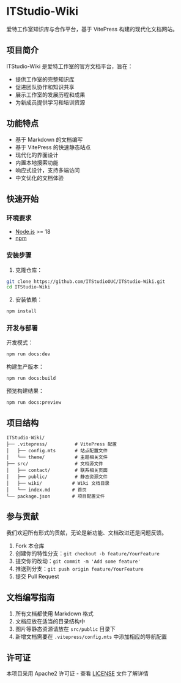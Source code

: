 # ITStudio-Wiki

爱特工作室知识库与合作平台，基于 VitePress 构建的现代化文档网站。

## 项目简介

ITStudio-Wiki 是爱特工作室的官方文档平台，旨在：
- 提供工作室的完整知识库
- 促进团队协作和知识共享
- 展示工作室的发展历程和成果
- 为新成员提供学习和培训资源

## 功能特点

- 基于 Markdown 的文档编写
- 基于 VitePress 的快速静态站点
- 现代化的界面设计
- 内置本地搜索功能
- 响应式设计，支持多端访问
- 中文优化的文档体验

## 快速开始

### 环境要求

- [Node.js](https://nodejs.org/) >= 18
- [npm](https://www.npmjs.com/)

### 安装步骤

1. 克隆仓库：
```bash
git clone https://github.com/ITStudioOUC/ITStudio-Wiki.git
cd ITStudio-Wiki
```

2. 安装依赖：
```bash
npm install
```

### 开发与部署

开发模式：
```bash
npm run docs:dev
```

构建生产版本：
```bash
npm run docs:build
```

预览构建结果：
```bash
npm run docs:preview
```

## 项目结构

```
ITStudio-Wiki/
├── .vitepress/          # VitePress 配置
│   ├── config.mts       # 站点配置文件
│   └── theme/           # 主题相关文件
├── src/                 # 文档源文件
│   ├── contact/         # 联系相关页面
│   ├── public/          # 静态资源文件
│   ├── wiki/           # Wiki 文档目录
│   └── index.md        # 首页
└── package.json        # 项目配置文件
```

## 参与贡献

我们欢迎所有形式的贡献，无论是新功能、文档改进还是问题反馈。

1. Fork 本仓库
2. 创建你的特性分支：`git checkout -b feature/YourFeature`
3. 提交你的改动：`git commit -m 'Add some feature'`
4. 推送到分支：`git push origin feature/YourFeature`
5. 提交 Pull Request

## 文档编写指南

1. 所有文档都使用 Markdown 格式
2. 文档应放在适当的目录结构中
3. 图片等静态资源请放在 `src/public` 目录下
4. 新增文档需要在 `.vitepress/config.mts` 中添加相应的导航配置

## 许可证

本项目采用 Apache2 许可证 - 查看 [LICENSE](LICENSE) 文件了解详情